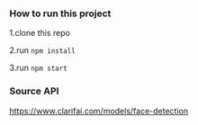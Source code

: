 ### How to run this project

1.clone this repo

2.run `npm install`

3.run `npm start`

### Source API
https://www.clarifai.com/models/face-detection
